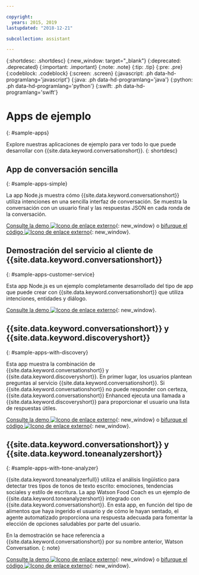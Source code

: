 ```yaml
---

copyright:
  years: 2015, 2019
lastupdated: "2018-12-21"

subcollection: assistant

---
```


{:shortdesc: .shortdesc}
{:new_window: target="_blank"}
{:deprecated: .deprecated}
{:important: .important}
{:note: .note}
{:tip: .tip}
{:pre: .pre}
{:codeblock: .codeblock}
{:screen: .screen}
{:javascript: .ph data-hd-programlang='javascript'}
{:java: .ph data-hd-programlang='java'}
{:python: .ph data-hd-programlang='python'}
{:swift: .ph data-hd-programlang='swift'}

# Apps de ejemplo
{: #sample-apps}

Explore nuestras aplicaciones de ejemplo para ver todo lo que puede desarrollar con {{site.data.keyword.conversationshort}}.
{: shortdesc}

## App de conversación sencilla
{: #sample-apps-simple}

La app Node.js muestra cómo {{site.data.keyword.conversationshort}} utiliza intenciones en una sencilla interfaz de conversación. Se muestra la conversación con un usuario final y las respuestas JSON en cada ronda de la conversación.

[Consulte la demo ![Icono de enlace externo](../../icons/launch-glyph.svg "Icono de enlace externo")](https://watson-assistant-simple.ng.bluemix.net/){: new_window} o [bifurque el código ![Icono de enlace externo](../../icons/launch-glyph.svg "Icono de enlace externo")](https://github.com/watson-developer-cloud/assistant-simple){: new_window}.

## Demostración del servicio al cliente de {{site.data.keyword.conversationshort}}
{: #sample-apps-customer-service}

Esta app Node.js es un ejemplo completamente desarrollado del tipo de app que puede crear con {{site.data.keyword.conversationshort}} que utiliza intenciones, entidades y diálogo.

[Consulte la demo ![Icono de enlace externo](../../icons/launch-glyph.svg "Icono de enlace externo")](https://watson-assistant-demo.ng.bluemix.net/){: new_window}.

## {{site.data.keyword.conversationshort}} y {{site.data.keyword.discoveryshort}}
{: #sample-apps-with-discovery}

Esta app muestra la combinación de {{site.data.keyword.conversationshort}} y {{site.data.keyword.discoveryshort}}. En primer lugar, los usuarios plantean preguntas al servicio {{site.data.keyword.conversationshort}}. Si {{site.data.keyword.conversationshort}} no puede responder con certeza, {{site.data.keyword.conversationshort}} Enhanced ejecuta una llamada a {{site.data.keyword.discoveryshort}} para proporcionar el usuario una lista de respuestas útiles.

[Consulte la demo ![Icono de enlace externo](../../icons/launch-glyph.svg "Icono de enlace externo")](https://assistant-with-discovery-openwhisk-demo.ng.bluemix.net/){: new_window} o [bifurque el código ![Icono de enlace externo](../../icons/launch-glyph.svg "Icono de enlace externo")](https://github.com/watson-developer-cloud/assistant-with-discovery-openwhisk){: new_window}.

## {{site.data.keyword.conversationshort}} y {{site.data.keyword.toneanalyzershort}}
{: #sample-apps-with-tone-analyzer}

{{site.data.keyword.toneanalyzerfull}} utiliza el análisis lingüístico para detectar tres tipos de tonos de texto escrito: emociones, tendencias sociales y estilo de escritura. La app Watson Food Coach es un ejemplo de {{site.data.keyword.toneanalyzershort}} integrado con {{site.data.keyword.conversationshort}}. En esta app, en función del tipo de alimentos que haya ingerido el usuario y de cómo le hayan sentado, el agente automatizado proporciona una respuesta adecuada para fomentar la elección de opciones saludables por parte del usuario.

En la demostración se hace referencia a {{site.data.keyword.conversationshort}} por su nombre anterior, Watson Conversation.
{: note}

[Consulte la demo ![Icono de enlace externo](../../icons/launch-glyph.svg "Icono de enlace externo")](https://food-coach.ng.bluemix.net/){: new_window} o [bifurque el código ![Icono de enlace externo](../../icons/launch-glyph.svg "Icono de enlace externo")](https://github.com/watson-developer-cloud/food-coach){: new_window}.
